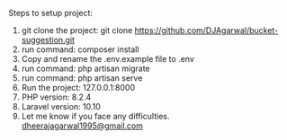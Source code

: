 Steps to setup project:
1. git clone the project: git clone https://github.com/DJAgarwal/bucket-suggestion.git
2. run command: composer install
3. Copy and rename the .env.example file to .env
4. run command: php artisan migrate
5. run command: php artisan serve
6. Run the project: 127.0.0.1:8000
7. PHP version: 8.2.4
8. Laravel version: 10.10
9. Let me know if you face any difficulties. dheerajagarwal1995@gmail.com